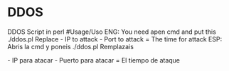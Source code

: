 # DDOS
DDOS Script in perl
#Usage/Uso
ENG:
You need apen cmd and put this ./ddos.pl <ip> <port> <time>
Replace
<ip>  - IP to attack
<port> - Port to attack
<time> = The time for attack
ESP:
Abris la cmd y poneis ./ddos.pl <ip> <port> <time>
Remplazais

<ip> - IP para atacar
<port> - Puerto para atacar
<time> = El tiempo de ataque
